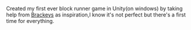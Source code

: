 Created my first ever block runner game in Unity(on windows) by taking help from [Brackeys](https://www.youtube.com/watch?v=j48LtUkZRjU&list=PLPV2KyIb3jR5QFsefuO2RlAgWEz6EvVi6)
 as inspiration,I know it's not perfect but there's a first time for everything.
